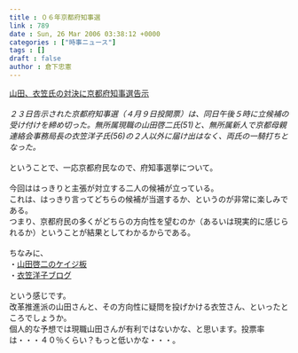 ```yaml
---
title : ０６年京都府知事選
link : 789
date : Sun, 26 Mar 2006 03:38:12 +0000
categories : ["時事ニュース"]
tags : []
draft : false
author : 倉下忠憲
---
```


<A HREF="http://kyoto-np.jp/article.php?mid=P2006032400041&genre=A2&area=K00" TARGET="_blank">山田、衣笠氏の対決に京都府知事選告示</A><BR><BR><I>２３日告示された京都府知事選（４月９日投開票）は、同日午後５時に立候補の受け付けを締め切った。無所属現職の山田啓二氏(51)と、無所属新人で京都母親連絡会事務局長の衣笠洋子氏(56)の２人以外に届け出はなく、両氏の一騎打ちとなった。 </I><BR><BR>ということで、一応京都府民なので、府知事選挙について。<BR><BR>今回ははっきりと主張が対立する二人の候補が立っている。<BR>これは、はっきり言ってどちらの候補が当選するか、というのが非常に楽しみである。<BR>つまり、京都府民の多くがどちらの方向性を望むのか（あるいは現実的に感じられるか）ということが結果としてわかるからである。<BR><BR>ちなみに、<BR>・<A HREF="http://www.yamadakeiji.com/index.html" TARGET="_blank">山田啓二のケイジ板</A><BR>・<A HREF="http://www.kinugasa-yoko.jp/" TARGET="_blank">衣笠洋子ブログ</A><BR><BR>という感じです。<BR>改革推進派の山田さんと、その方向性に疑問を投げかける衣笠さん、といったところでしょうか。<BR>個人的な予想では現職山田さんが有利ではないかな、と思います。投票率は・・・４０％くらい？もっと低いかな・・・。<br><br>

